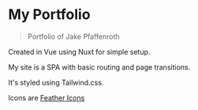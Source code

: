 # My Portfolio

> Portfolio of Jake Pfaffenroth

Created in Vue using Nuxt for simple setup.

My site is a SPA with basic routing and page transitions.

It's styled using Tailwind.css.

Icons are [Feather Icons](https://feathericons.com/)
